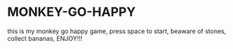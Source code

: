 # MONKEY-GO-HAPPY
this is my monkey go happy game,
press space to start,
beaware of stones,
collect bananas,
ENJOY!!!

